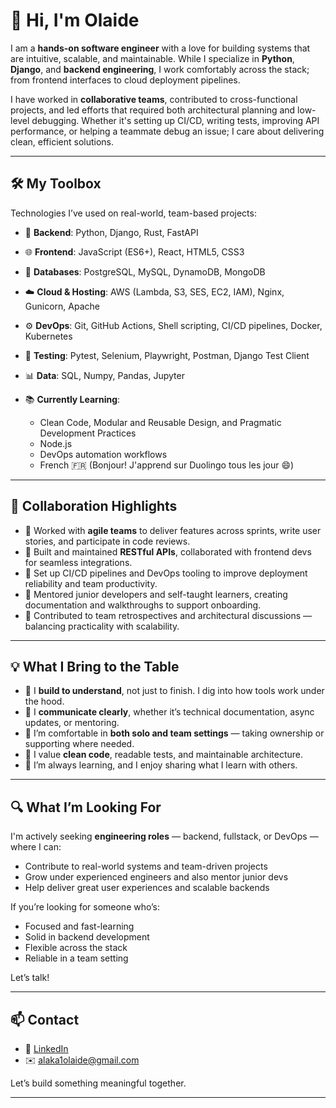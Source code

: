 # 👋 Hi, I'm Olaide

I am a **hands-on software engineer** with a love for building systems that are intuitive, scalable, and maintainable. While I specialize in **Python**, **Django**, and **backend engineering**, I work comfortably across the stack; from frontend interfaces to cloud deployment pipelines.

I have worked in **collaborative teams**, contributed to cross-functional projects, and led efforts that required both architectural planning and low-level debugging. Whether it's setting up CI/CD, writing tests, improving API performance, or helping a teammate debug an issue; I care about delivering clean, efficient solutions.

---

## 🛠️ My Toolbox

Technologies I’ve used on real-world, team-based projects:

* 🐍 **Backend**: Python, Django, Rust, FastAPI
* 🌐 **Frontend**: JavaScript (ES6+), React, HTML5, CSS3
* 💾 **Databases**: PostgreSQL, MySQL, DynamoDB, MongoDB
* ☁️ **Cloud & Hosting**: AWS (Lambda, S3, SES, EC2, IAM), Nginx, Gunicorn, Apache
* ⚙️ **DevOps**: Git, GitHub Actions, Shell scripting, CI/CD pipelines, Docker, Kubernetes
* 🧪 **Testing**: Pytest, Selenium, Playwright, Postman, Django Test Client
* 📊 **Data**: SQL, Numpy, Pandas, Jupyter
* 📚 **Currently Learning**:

  * Clean Code, Modular and Reusable Design, and Pragmatic Development Practices
  * Node.js
  * DevOps automation workflows
  * French 🇫🇷 (Bonjour! J'apprend sur Duolingo tous les jour 😄)

---

## 👥 Collaboration Highlights

* 🤝 Worked with **agile teams** to deliver features across sprints, write user stories, and participate in code reviews.
* 🤝 Built and maintained **RESTful APIs**, collaborated with frontend devs for seamless integrations.
* 🤝 Set up CI/CD pipelines and DevOps tooling to improve deployment reliability and team productivity.
* 🤝 Mentored junior developers and self-taught learners, creating documentation and walkthroughs to support onboarding.
* 🤝 Contributed to team retrospectives and architectural discussions — balancing practicality with scalability.

---

## 💡 What I Bring to the Table

* 🧠 I **build to understand**, not just to finish. I dig into how tools work under the hood.
* 💬 I **communicate clearly**, whether it’s technical documentation, async updates, or mentoring.
* 🔁 I’m comfortable in **both solo and team settings** — taking ownership or supporting where needed.
* 🧰 I value **clean code**, readable tests, and maintainable architecture.
* 🌱 I’m always learning, and I enjoy sharing what I learn with others.

---

## 🔍 What I’m Looking For

I'm actively seeking **engineering roles** — backend, fullstack, or DevOps — where I can:

* Contribute to real-world systems and team-driven projects
* Grow under experienced engineers and also mentor junior devs
* Help deliver great user experiences and scalable backends

If you’re looking for someone who’s:

* Focused and fast-learning
* Solid in backend development
* Flexible across the stack
* Reliable in a team setting

Let’s talk!

---

## 📫 Contact

* 💼 [LinkedIn](https://www.linkedin.com/in/olaide-alaka-afolayan-7a659257/)
* ✉️ [alaka1olaide@gmail.com](mailto:alaka1olaide@gmail.com)

Let’s build something meaningful together.

---
<!---
toweralaka/toweralaka is a ✨ special ✨ repository because its `README.md` (this file) appears on your GitHub profile.
You can click the Preview link to take a look at your changes.
--->
